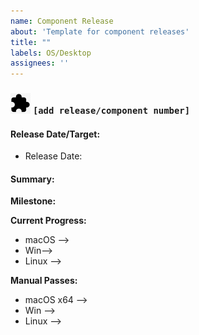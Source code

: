 ```yaml
---
name: Component Release
about: 'Template for component releases'
title: ""
labels: OS/Desktop
assignees: ''
---
```


### <img src="https://raw.githubusercontent.com/kjozwiak/kjozwiak.github.io/master/puzzle.png"> `[add release/component number]`

#### Release Date/Target:

* Release Date:

#### Summary:


**Milestone:**


**Current Progress:**

* macOS -->
* Win-->
* Linux -->

**Manual Passes:**

* macOS x64 -->
* Win -->
* Linux -->
